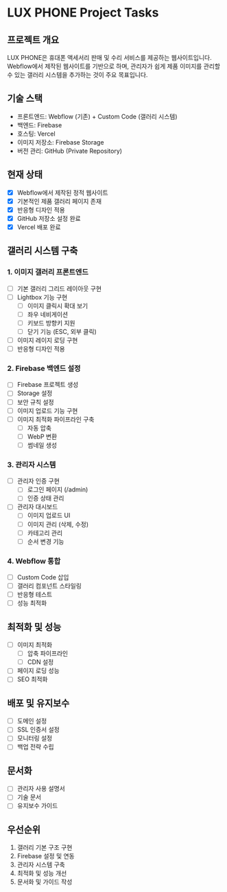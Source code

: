 # LUX PHONE Project Tasks

## 프로젝트 개요
LUX PHONE은 휴대폰 액세서리 판매 및 수리 서비스를 제공하는 웹사이트입니다. Webflow에서 제작된 웹사이트를 기반으로 하며, 관리자가 쉽게 제품 이미지를 관리할 수 있는 갤러리 시스템을 추가하는 것이 주요 목표입니다.

## 기술 스택
- 프론트엔드: Webflow (기존) + Custom Code (갤러리 시스템)
- 백엔드: Firebase
- 호스팅: Vercel
- 이미지 저장소: Firebase Storage
- 버전 관리: GitHub (Private Repository)

## 현재 상태
- [x] Webflow에서 제작된 정적 웹사이트
- [x] 기본적인 제품 갤러리 페이지 존재
- [x] 반응형 디자인 적용
- [x] GitHub 저장소 설정 완료
- [x] Vercel 배포 완료

## 갤러리 시스템 구축
### 1. 이미지 갤러리 프론트엔드
- [ ] 기본 갤러리 그리드 레이아웃 구현
- [ ] Lightbox 기능 구현
  - [ ] 이미지 클릭시 확대 보기
  - [ ] 좌우 네비게이션
  - [ ] 키보드 방향키 지원
  - [ ] 닫기 기능 (ESC, 외부 클릭)
- [ ] 이미지 레이지 로딩 구현
- [ ] 반응형 디자인 적용

### 2. Firebase 백엔드 설정
- [ ] Firebase 프로젝트 생성
- [ ] Storage 설정
- [ ] 보안 규칙 설정
- [ ] 이미지 업로드 기능 구현
- [ ] 이미지 최적화 파이프라인 구축
  - [ ] 자동 압축
  - [ ] WebP 변환
  - [ ] 썸네일 생성

### 3. 관리자 시스템
- [ ] 관리자 인증 구현
  - [ ] 로그인 페이지 (/admin)
  - [ ] 인증 상태 관리
- [ ] 관리자 대시보드
  - [ ] 이미지 업로드 UI
  - [ ] 이미지 관리 (삭제, 수정)
  - [ ] 카테고리 관리
  - [ ] 순서 변경 기능

### 4. Webflow 통합
- [ ] Custom Code 삽입
- [ ] 갤러리 컴포넌트 스타일링
- [ ] 반응형 테스트
- [ ] 성능 최적화

## 최적화 및 성능
- [ ] 이미지 최적화
  - [ ] 압축 파이프라인
  - [ ] CDN 설정
- [ ] 페이지 로딩 성능
- [ ] SEO 최적화

## 배포 및 유지보수
- [ ] 도메인 설정
- [ ] SSL 인증서 설정
- [ ] 모니터링 설정
- [ ] 백업 전략 수립

## 문서화
- [ ] 관리자 사용 설명서
- [ ] 기술 문서
- [ ] 유지보수 가이드

## 우선순위
1. 갤러리 기본 구조 구현
2. Firebase 설정 및 연동
3. 관리자 시스템 구축
4. 최적화 및 성능 개선
5. 문서화 및 가이드 작성 